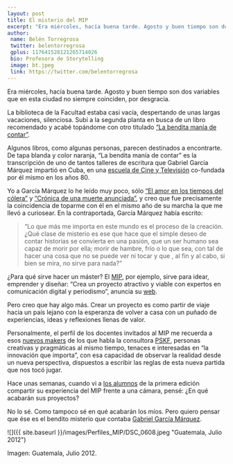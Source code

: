 ```yaml
--- 
layout: post 
title: El misterio del MIP 
excerpt: "Era miércoles, hacía buena tarde. Agosto y buen tiempo son dos variables que en esta ciudad no siempre coinciden, por desgracia."
author: 
 name: Belén Torregrosa 
 twitter: belentorregrosa 
 gplus: 117641528121265714026 
 bio: Profesora de Storytelling 
 image: bt.jpeg 
 link: https://twitter.com/belentorregrosa 
--- 
```

Era miércoles, hacía buena tarde. Agosto y buen tiempo son dos variables que en esta ciudad no siempre coinciden, por desgracia. 

La biblioteca de la Facultad estaba casi vacía, despertando de unas largas vacaciones, silenciosa. Subí a la segunda planta en busca de un libro recomendado y acabé topándome con otro titulado [“La bendita manía de contar”](http://www.casadellibro.com/libro-la-bendita-mania-de-contar/9788478950997/623337?gclid=cjwkeajwyycgbrcmmbwl5bev_rqsjabesqharj1_j3iuscaaifr8anwpym-ikxneevom4-jvdpmncxoca7lw_wcb).

Algunos libros, como algunas personas, parecen destinados a encontrarte. De tapa blanda y color naranja, “La bendita manía de contar” es la transcripción de uno de tantos talleres de escritura que Gabriel García Márquez impartió en Cuba, en una [escuela de Cine y Televisión](http://www.vanguardia.com.mx/adiosgabolaescueladecineencuballoraasufundador-2002998.html) co-fundada por él mismo en los años 80. 

Yo a García Márquez lo he leído muy poco, sólo [“El amor en los tiempos del cólera”](http://es.wikipedia.org/wiki/El_amor_en_los_tiempos_del_c%C3%B3lera) y [“Crónica de una muerte anunciada”](http://es.wikipedia.org/wiki/El_amor_en_los_tiempos_del_c%C3%B3lera), y creo que fue precisamente la coincidencia de toparme con él en el mismo año de su marcha la que me llevó a curiosear. En la contraportada, García Márquez había escrito: 

> “Lo que más me importa en este mundo es el proceso de la creación. ¿Qué clase de misterio es ese que hace que el simple deseo de contar historias se convierta en una pasión, que un ser humano sea capaz de morir por ella; morir de hambre, frío o lo que sea, con tal de hacer una cosa que no se puede ver ni tocar y que , al fin y al cabo, si bien se mira, no sirve para nada?” 

¿Para qué sirve hacer un máster? El [MIP](http://mip.umh.es/), por ejemplo, sirve para idear, emprender y diseñar: “Crea un proyecto atractivo y viable con expertos en comunicación digital y periodismo”, anuncia su [web](http://mip.umh.es/). 

Pero creo que hay algo más. Crear un proyecto es como partir de viaje hacia un país lejano con la esperanza de volver a casa con un puñado de experiencias, ideas y reflexiones llenas de valor. 

Personalmente, el perfil de los docentes invitados al MIP me recuerda a esos [nuevos makers](http://es.slideshare.net/PSFK/makers-manual) de los que habla la consultora [PSKF](http://www.psfk.com/), personas creativas y pragmáticas al mismo tiempo, tenaces e interesadas en “la innovación que importa”, con esa capacidad de observar la realidad desde un nueva perspectiva, dispuestos a escribir las reglas de esta nueva partida que nos tocó jugar. 

Hace unas semanas, cuando vi a [los alumnos](https://www.youtube.com/watch?v=nKKRddp7Jl8) de la primera edición compartir su experiencia del MIP frente a una cámara, pensé: ¿En qué acabarán sus proyectos? 

No lo sé. Como tampoco sé en qué acabarán los míos. Pero quiero pensar que ése es el bendito misterio que contaba [Gabriel García Márquez](http://es.wikipedia.org/wiki/Gabriel_Garc%C3%ADa_M%C3%A1rquez). 

![]({{ site.baseurl }}/images/Perfiles_MIP/DSC_0608.jpeg "Guatemala, Julio 2012")

Imagen: Guatemala, Julio 2012.